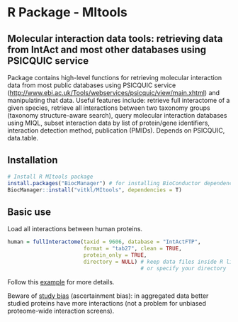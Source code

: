 # R Package - MItools
## Molecular interaction data tools: retrieving data from IntAct and most other databases using PSICQUIC service

Package contains high-level functions for retrieving molecular interaction data from most public databases using PSICQUIC service (http://www.ebi.ac.uk/Tools/webservices/psicquic/view/main.xhtml) and manipulating that data. Useful features include: retrieve full interactome of a given species, retrieve all interactions between two taxonomy groups (taxonomy structure-aware search), query molecular interaction databases using MIQL, subset interaction data by list of protein/gene identifiers, interaction detection method, publication (PMIDs).
    Depends on PSICQUIC, data.table.  

## Installation

```r
# Install R MItools package
install.packages("BiocManager") # for installing BioConductor dependencies
BiocManager::install("vitkl/MItools", dependencies = T)
```

## Basic use

Load all interactions between human proteins.

```r
human = fullInteractome(taxid = 9606, database = "IntActFTP",
                        format = "tab27", clean = TRUE,
                        protein_only = TRUE,
                        directory = NULL) # keep data files inside R library, 
                                          # or specify your directory 
```

Follow this [example](https://vitkl.github.io/MItools/articles/articles/Full_interactomes_interspecies.html) for more details.  

Beware of [study bias](https://vitkl.github.io/MItools/articles/articles/study_bias_doc.html) (ascertainment bias): in aggregated data better studied proteins have more interactions (not a problem for unbiased proteome-wide interaction screens).  
